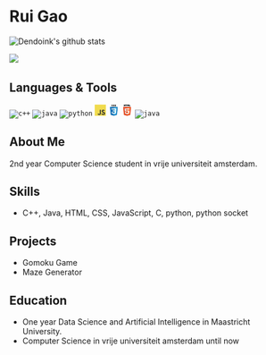# Rui Gao

![Dendoink's github stats](https://github-readme-stats.vercel.app/api?username=RuiGAO512&show_icons=true&theme=radical&count_private=true)

![](https://komarev.com/ghpvc/?username=RuiGAO512)

## Languages & Tools
<code><img height="20" src="https://cdn-icons-png.flaticon.com/512/6132/6132222.png" alt="c++" /></code>
<code><img height="20" src="https://cdn-icons-png.flaticon.com/512/5968/5968282.png" alt="java" /></code>
<code><img height="20" src="https://cdn3.iconfinder.com/data/icons/logos-and-brands-adobe/512/267_Python-512.png" alt="python" /></code>
<code><img height="20" src="https://raw.githubusercontent.com/github/explore/80688e429a7d4ef2fca1e82350fe8e3517d3494d/topics/javascript/javascript.png" alt="javascript" /></code>
<code><img height="20" src="https://raw.githubusercontent.com/github/explore/80688e429a7d4ef2fca1e82350fe8e3517d3494d/topics/css/css.png" alt="css" /></code>
<code><img height="20" src="https://raw.githubusercontent.com/github/explore/80688e429a7d4ef2fca1e82350fe8e3517d3494d/topics/html/html.png" alt="html" /></code>
<code><img height="20" src="https://upload.wikimedia.org/wikipedia/commons/thumb/1/18/C_Programming_Language.svg/1200px-C_Programming_Language.svg.png" alt="java" /></code>



<!-- ![](https://github-readme-stats.vercel.app/api/top-langs/?username=RuiGAO512&layout=compact&langs_count=6) -->

## About Me

2nd year Computer Science student in vrije universiteit amsterdam.

## Skills

- C++, Java, HTML, CSS, JavaScript, C, python, python socket

## Projects

- Gomoku Game
- Maze Generator

## Education

- One year Data Science and Artificial Intelligence in Maastricht University.
- Computer Science in vrije universiteit amsterdam until now

